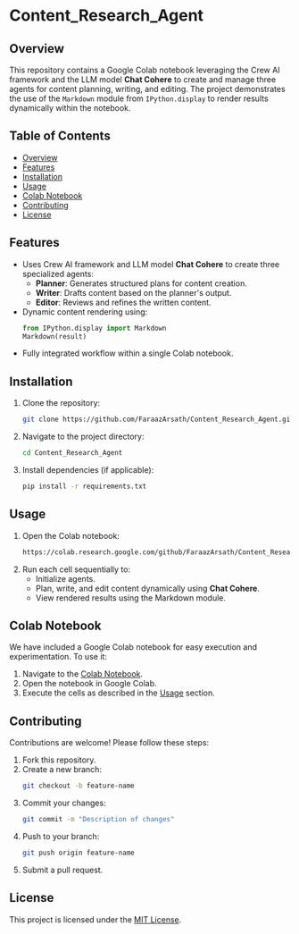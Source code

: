 # Content_Research_Agent

## Overview
This repository contains a Google Colab notebook leveraging the Crew AI framework and the LLM model **Chat Cohere** to create and manage three agents for content planning, writing, and editing. The project demonstrates the use of the `Markdown` module from `IPython.display` to render results dynamically within the notebook.

## Table of Contents
- [Overview](#overview)
- [Features](#features)
- [Installation](#installation)
- [Usage](#usage)
- [Colab Notebook](#colab-notebook)
- [Contributing](#contributing)
- [License](#license)

## Features
- Uses Crew AI framework and LLM model **Chat Cohere** to create three specialized agents:
  - **Planner**: Generates structured plans for content creation.
  - **Writer**: Drafts content based on the planner's output.
  - **Editor**: Reviews and refines the written content.
- Dynamic content rendering using:
  ```python
  from IPython.display import Markdown
  Markdown(result)
  ```
- Fully integrated workflow within a single Colab notebook.

## Installation
1. Clone the repository:
   ```bash
   git clone https://github.com/FaraazArsath/Content_Research_Agent.git
   ```
2. Navigate to the project directory:
   ```bash
   cd Content_Research_Agent
   ```
3. Install dependencies (if applicable):
   ```bash
   pip install -r requirements.txt
   ```

## Usage
1. Open the Colab notebook:
   ```bash
   https://colab.research.google.com/github/FaraazArsath/Content_Research_Agent/blob/main/your-notebook.ipynb
   ```
2. Run each cell sequentially to:
   - Initialize agents.
   - Plan, write, and edit content dynamically using **Chat Cohere**.
   - View rendered results using the Markdown module.

## Colab Notebook
We have included a Google Colab notebook for easy execution and experimentation. To use it:
1. Navigate to the [Colab Notebook](https://colab.research.google.com/github/FaraazArsath/Content_Research_Agent/blob/main/your-notebook.ipynb).
2. Open the notebook in Google Colab.
3. Execute the cells as described in the [Usage](#usage) section.

## Contributing
Contributions are welcome! Please follow these steps:
1. Fork this repository.
2. Create a new branch:
   ```bash
   git checkout -b feature-name
   ```
3. Commit your changes:
   ```bash
   git commit -m "Description of changes"
   ```
4. Push to your branch:
   ```bash
   git push origin feature-name
   ```
5. Submit a pull request.

## License
This project is licensed under the [MIT License](LICENSE).




